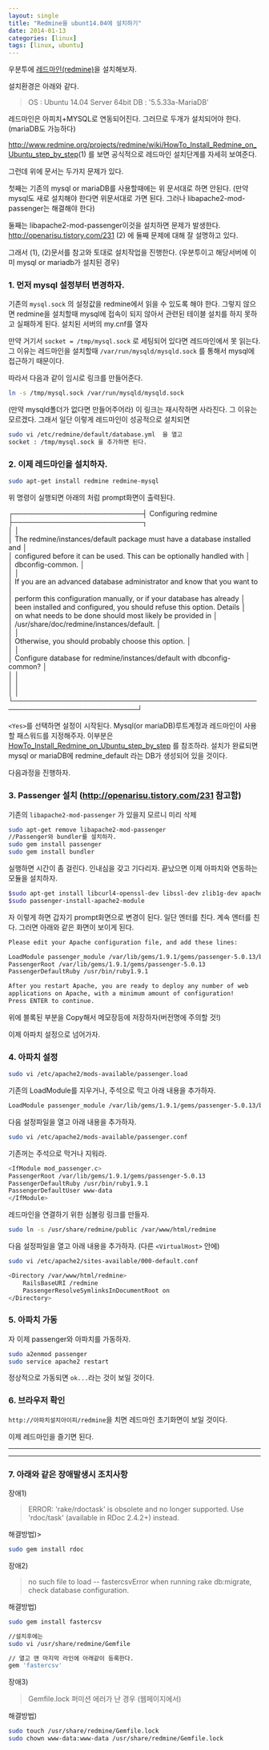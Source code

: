 ```yaml
---
layout: single
title: "Redmine을 ubunt14.04에 설치하기"
date: 2014-01-13
categories: [linux]
tags: [linux, ubuntu]
---
```


우분투에 [레드마인(redmine)](http://www.redmine.org/)을 설치해보자.

설치환경은 아래와 같다.

> OS : Ubuntu 14.04 Server 64bit
> DB : '5.5.33a-MariaDB'

레드마인은 아피치+MYSQL로 연동되어진다. 그러므로 두개가 설치되어야 한다.
(mariaDB도 가능하다)

<http://www.redmine.org/projects/redmine/wiki/HowTo_Install_Redmine_on_Ubuntu_step_by_step>(1)
를 보면 공식적으로 레드마인 설치단계를 자세히 보여준다.

그런데 위에 문서는 두가지 문제가 있다.

첫째는 기존의 mysql or mariaDB를 사용할때에는 위 문서대로 하면 안된다.
(만약 mysql도 새로 설치해야 한다면 위문서대로 가면 된다. 그러나 libapache2-mod-passenger는 해결해야 한다)

둘째는 libapache2-mod-passenger이것을 설치하면 문제가 발생한다.  
<http://openarisu.tistory.com/231> (2) 에 둘째 문제에 대해 잘 설명하고 있다.

그래서 (1), (2)문서를 참고와 토대로 설치작업을 진행한다. (우분투이고 해당서버에 이미 mysql or mariadb가 설치된 경우)

### 1. 먼저 mysql 설정부터 변경하자.

기존의 `mysql.sock` 의 설정값을 redmine에서 읽을 수 있도록 해야 한다.
그렇지 않으면 redmine을 설치할때 mysql에 접속이 되지 않아서 관련된 테이블 설치를 하지 못하고 실패하게 된다.
설치된 서버의 my.cnf를 열자

만약 거기서
`socket = /tmp/mysql.sock` 로 세팅되어 있다면 레드마인에서 못 읽는다.  
그 이유는 레드마인을 설치할때 `/var/run/mysqld/mysqld.sock` 를 통해서 mysql에 접근하기 때문이다.

따라서 다음과 같이 임시로 링크를 만들어준다.

```bash
ln -s /tmp/mysql.sock /var/run/mysqld/mysqld.sock
```

(만약 mysqld폴더가 없다면 만들어주어라)
이 링크는 재시작하면 사라진다. 그 이유는 모르겠다. 그래서 일단 이렇게 레드마인이 성공적으로 설치되면

```bash
sudo vi /etc/redmine/default/database.yml  을 열고
socket : /tmp/mysql.sock 을 추가하면 된다.
```

### 2. 이제 레드마인을 설치하자.

```bash
sudo apt-get install redmine redmine-mysql
```

위 명령이 실행되면 아래의 처럼 prompt화면이 출력된다.

┌──────────────────────────┤ Configuring redmine ├──────────────────────────┐  
 │ │  
 │ The redmine/instances/default package must have a database installed and │  
 │ configured before it can be used. This can be optionally handled with │  
 │ dbconfig-common. │  
 │ │  
 │ If you are an advanced database administrator and know that you want to │  
 │ perform this configuration manually, or if your database has already │  
 │ been installed and configured, you should refuse this option. Details │  
 │ on what needs to be done should most likely be provided in │  
 │ /usr/share/doc/redmine/instances/default. │  
 │ │  
 │ Otherwise, you should probably choose this option. │  
 │ │  
 │ Configure database for redmine/instances/default with dbconfig-common? │  
 │ │  
 │ <Yes> <No> │  
 │ │  
 └───────────────────────────────────────────────────────────────────────────┘

`<Yes>`를 선택하면 설정이 시작된다. Mysql(or mariaDB)루트계정과 레드마인이 사용할 패스워드를 지정해주자.
이부분은 [HowTo_Install_Redmine_on_Ubuntu_step_by_step](http://www.redmine.org/projects/redmine/wiki/) 를 참조하라.
설치가 완료되면 mysql or mariaDB에 redmine_default 라는 DB가 생성되어 있을 것이다.

다음과정을 진행하자.

### 3. Passenger 설치 (<http://openarisu.tistory.com/231> 참고함)

기존의 `libapache2-mod-passenger` 가 있을지 모르니 미리 삭제

```bash
sudo apt-get remove libapache2-mod-passenger
//Passenger와 bundler를 설치하자.
sudo gem install passenger
sudo gem install bundler
```

실행하면 시간이 좀 걸린다. 인내심을 갖고 기다리자.
끝났으면 이제 아파치와 연동하는 모듈을 설치하자.

```bash
$sudo apt-get install libcurl4-openssl-dev libssl-dev zlib1g-dev apache2-prefork-dev libapr1-dev libaprutil1-dev
$sudo passenger-install-apache2-module
```

자 이렇게 하면 갑자기 prompt화면으로 변경이 된다. 일단 엔터를 친다. 계속 엔터를 친다.
그러면 아래와 같은 화면이 보이게 된다.

```bash
Please edit your Apache configuration file, and add these lines:

LoadModule passenger_module /var/lib/gems/1.9.1/gems/passenger-5.0.13/buildout/apache2/mod_passenger.so
PassengerRoot /var/lib/gems/1.9.1/gems/passenger-5.0.13
PassengerDefaultRuby /usr/bin/ruby1.9.1

After you restart Apache, you are ready to deploy any number of web
applications on Apache, with a minimum amount of configuration!
Press ENTER to continue.
```

위에 블록된 부분을 Copy해서 메모장등에 저장하자(버전명에 주의할 것!)

이제 아파치 설정으로 넘어가자.

### 4. 아파치 설정

```bash
sudo vi /etc/apache2/mods-available/passenger.load
```

기존의 LoadModule를 지우거나, 주석으로 막고 아래 내용을 추가하자.

```bash
LoadModule passenger_module /var/lib/gems/1.9.1/gems/passenger-5.0.13/buildout/apache2/mod_passenger.so
```

다음 설정파일을 열고 아래 내용을 추가하자.

```bash
sudo vi /etc/apache2/mods-available/passenger.conf
```

기존꺼는 주석으로 막거나 지워라.

```bash
<IfModule mod_passenger.c>
PassengerRoot /var/lib/gems/1.9.1/gems/passenger-5.0.13
PassengerDefaultRuby /usr/bin/ruby1.9.1
PassengerDefaultUser www-data
</IfModule>
```

레드마인을 연결하기 위한 심볼링 링크를 만들자.

```bash
sudo ln -s /usr/share/redmine/public /var/www/html/redmine
```

다음 설정파일을 열고 아래 내용을 추가하자. (다른 `<VirtualHost>` 안에)

```bash
sudo vi /etc/apache2/sites-available/000-default.conf
```

```bash
<Directory /var/www/html/redmine>
    RailsBaseURI /redmine
    PassengerResolveSymlinksInDocumentRoot on
</Directory>
```

### 5. 아파치 가동

자 이제 passenger와 아파치를 가동하자.

```bash
sudo a2enmod passenger
sudo service apache2 restart
```

정상적으로 가동되면 `ok...`라는 것이 보일 것이다.

### 6. 브라우저 확인

`http://아파치설치아이피/redmine`을 치면 레드마인 초기화면이 보일 것이다.

이제 레드마인을 즐기면 된다.

---

---

### 7. 아래와 같은 장애발생시 조치사항

장애1)

> ERROR: 'rake/rdoctask' is obsolete and no longer supported. Use 'rdoc/task' (available in RDoc 2.4.2+) instead.

해결방법)>

```bash
sudo gem install rdoc
```

장애2)

> no such file to load -- fastercsvError when running rake db:migrate, check database configuration.

해결방법)

```bash
sudo gem install fastercsv

//설치후에는
sudo vi /usr/share/redmine/Gemfile

// 열고 맨 마지막 라인에 아래같이 등록한다.
gem 'fastercsv'
```

장애3)

> Gemfile.lock 퍼미션 에러가 난 경우 (웹페이지에서)

해결방법)

```bash
sudo touch /usr/share/redmine/Gemfile.lock
sudo chown www-data:www-data /usr/share/redmine/Gemfile.lock
```

